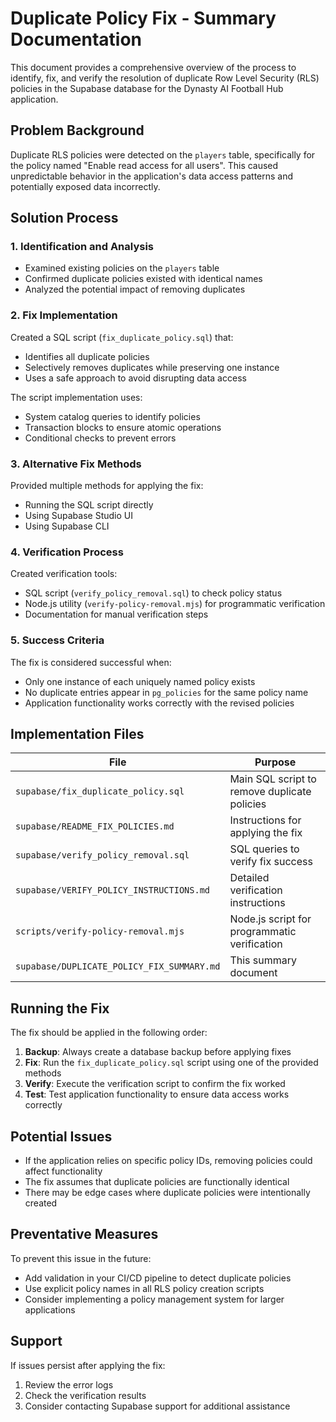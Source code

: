 # Duplicate Policy Fix - Summary Documentation

This document provides a comprehensive overview of the process to identify, fix, and verify the resolution of duplicate Row Level Security (RLS) policies in the Supabase database for the Dynasty AI Football Hub application.

## Problem Background

Duplicate RLS policies were detected on the `players` table, specifically for the policy named "Enable read access for all users". This caused unpredictable behavior in the application's data access patterns and potentially exposed data incorrectly.

## Solution Process

### 1. Identification and Analysis

- Examined existing policies on the `players` table
- Confirmed duplicate policies existed with identical names
- Analyzed the potential impact of removing duplicates

### 2. Fix Implementation

Created a SQL script (`fix_duplicate_policy.sql`) that:
- Identifies all duplicate policies
- Selectively removes duplicates while preserving one instance
- Uses a safe approach to avoid disrupting data access

The script implementation uses:
- System catalog queries to identify policies
- Transaction blocks to ensure atomic operations
- Conditional checks to prevent errors

### 3. Alternative Fix Methods

Provided multiple methods for applying the fix:
- Running the SQL script directly
- Using Supabase Studio UI
- Using Supabase CLI

### 4. Verification Process

Created verification tools:
- SQL script (`verify_policy_removal.sql`) to check policy status
- Node.js utility (`verify-policy-removal.mjs`) for programmatic verification
- Documentation for manual verification steps

### 5. Success Criteria

The fix is considered successful when:
- Only one instance of each uniquely named policy exists
- No duplicate entries appear in `pg_policies` for the same policy name
- Application functionality works correctly with the revised policies

## Implementation Files

| File | Purpose |
|------|---------|
| `supabase/fix_duplicate_policy.sql` | Main SQL script to remove duplicate policies |
| `supabase/README_FIX_POLICIES.md` | Instructions for applying the fix |
| `supabase/verify_policy_removal.sql` | SQL queries to verify fix success |
| `supabase/VERIFY_POLICY_INSTRUCTIONS.md` | Detailed verification instructions |
| `scripts/verify-policy-removal.mjs` | Node.js script for programmatic verification |
| `supabase/DUPLICATE_POLICY_FIX_SUMMARY.md` | This summary document |

## Running the Fix

The fix should be applied in the following order:

1. **Backup**: Always create a database backup before applying fixes
2. **Fix**: Run the `fix_duplicate_policy.sql` script using one of the provided methods
3. **Verify**: Execute the verification script to confirm the fix worked
4. **Test**: Test application functionality to ensure data access works correctly

## Potential Issues

- If the application relies on specific policy IDs, removing policies could affect functionality
- The fix assumes that duplicate policies are functionally identical
- There may be edge cases where duplicate policies were intentionally created

## Preventative Measures

To prevent this issue in the future:
- Add validation in your CI/CD pipeline to detect duplicate policies
- Use explicit policy names in all RLS policy creation scripts
- Consider implementing a policy management system for larger applications

## Support

If issues persist after applying the fix:
1. Review the error logs
2. Check the verification results
3. Consider contacting Supabase support for additional assistance